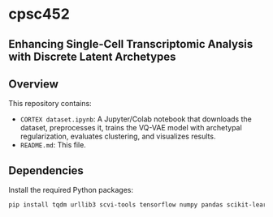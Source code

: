 # cpsc452

## Enhancing Single-Cell Transcriptomic Analysis with Discrete Latent Archetypes

## Overview
This repository contains:
- `CORTEX dataset.ipynb`: A Jupyter/Colab notebook that downloads the dataset, preprocesses it, trains the VQ-VAE model with archetypal regularization, evaluates clustering, and visualizes results.
- `README.md`: This file.

## Dependencies
Install the required Python packages:
```bash
pip install tqdm urllib3 scvi-tools tensorflow numpy pandas scikit-learn matplotlib torch torchvision umap-learn seaborn scipy
